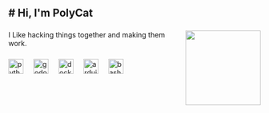 <h2 align="left"># Hi, I'm PolyCat</h2>

###

<img align="right" height="150" src="https://github.com/PolyCatDev/PolyCatDev/blob/main/blahaj-pet.gif"  />

###

<p align="left">I Like hacking things together and making them work.</p>

###

<div align="left">
  <img src="https://skillicons.dev/icons?i=py" height="30" alt="python logo"  />
  <img width="12" />
  <img src="https://skillicons.dev/icons?i=godot" height="30" alt="godot logo"  />
  <img width="12" />
  <img src="https://skillicons.dev/icons?i=docker" height="30" alt="docker logo"  />
  <img width="12" />
  <img src="https://skillicons.dev/icons?i=arduino" height="30" alt="arduino logo"  />
  <img width="12" />
  <img src="https://skillicons.dev/icons?i=bash" height="30" alt="bash logo"  />
</div>

###
